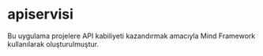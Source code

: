 # apiservisi
Bu uygulama projelere API kabiliyeti kazandırmak amacıyla Mind Framework kullanılarak oluşturulmuştur. 
